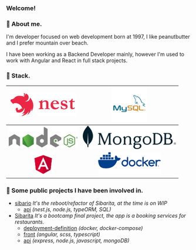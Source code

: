 ### Welcome!

### 🥜 About me.
I'm developer focused on web development born at 1997, I like peanutbutter and I prefer mountain over beach. 

I have been working as a Backend Developer mainly, however I'm used to work with Angular and React in full stack projects.

### 🧰 Stack.

<center>

|<img src="./public/nestjs.svg" alt="nest.js" style="height:64px">|<img src="./public/mysql.svg" alt="mysql" style="height:96px"> |
| :---------: | :---------: |
|<img src="./public/nodejs.svg" alt="node.js" style="height:56px">|<img src="./public/mongodb.svg" alt="mongodb" style="height:64px">|
|<img src="./public/angular.svg" alt="angular" style="height:64px">|<img src="./public/docker.svg" alt="docker" style="height:64px">|

</center>
    

### 💼 Some public projects I have been involved in.

- [sibario](https://github.com/erikeah/sibario)
_It's the reboot/refactor of Sibarita, at the time is on WIP_
  - [api](https://github.com/erikeah/sibario) _(nest.js, node.js, typeORM, SQL)_
- [Sibarita](https://github.com/karmic-koalas)
_It's a bootcamp final project, the app is a booking services for restaurants._
  - [deployment-definition](https://github.com/karmic-koalas/sibarita-docker) _(docker, docker-compose)_
  - [front](https://github.com/karmic-koalas/sibarita-front) _(angular, scss, typescript)_
  - [api](https://github.com/karmic-koalas/sibarita-back) _(express, node.js, javascript, mongoDB)_
